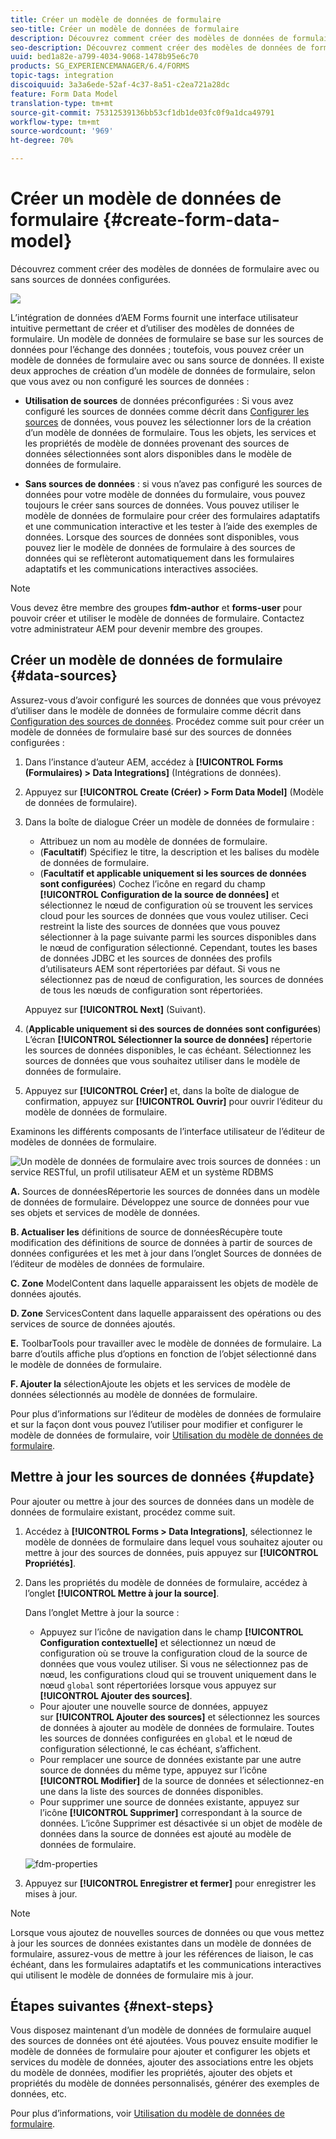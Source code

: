 ```yaml
---
title: Créer un modèle de données de formulaire
seo-title: Créer un modèle de données de formulaire
description: Découvrez comment créer des modèles de données de formulaire avec ou sans sources de données configurées.
seo-description: Découvrez comment créer des modèles de données de formulaire avec ou sans sources de données configurées.
uuid: bed1a82e-a799-4034-9068-1478b95e6c70
products: SG_EXPERIENCEMANAGER/6.4/FORMS
topic-tags: integration
discoiquuid: 3a3a6ede-52af-4c37-8a51-c2ea721a28dc
feature: Form Data Model
translation-type: tm+mt
source-git-commit: 75312539136bb53cf1db1de03fc0f9a1dca49791
workflow-type: tm+mt
source-wordcount: '969'
ht-degree: 70%

---
```



# Créer un modèle de données de formulaire {#create-form-data-model}

Découvrez comment créer des modèles de données de formulaire avec ou sans sources de données configurées.

![](do-not-localize/data-integeration.png)

L’intégration de données d’AEM Forms fournit une interface utilisateur intuitive permettant de créer et d’utiliser des modèles de données de formulaire. Un modèle de données de formulaire se base sur les sources de données pour l’échange des données ; toutefois, vous pouvez créer un modèle de données de formulaire avec ou sans source de données. Il existe deux approches de création d’un modèle de données de formulaire, selon que vous avez ou non configuré les sources de données :

* **Utilisation de sources** de données préconfigurées : Si vous avez configuré les sources de données comme décrit dans  [Configurer les sources](/help/forms/using/configure-data-sources.md) de données, vous pouvez les sélectionner lors de la création d’un modèle de données de formulaire. Tous les objets, les services et les propriétés de modèle de données provenant des sources de données sélectionnées sont alors disponibles dans le modèle de données de formulaire.

* **Sans sources de données** : si vous n’avez pas configuré les sources de données pour votre modèle de données du formulaire, vous pouvez toujours le créer sans sources de données. Vous pouvez utiliser le modèle de données de formulaire pour créer des formulaires adaptatifs et une communication interactive et les tester à l’aide des exemples de données. Lorsque des sources de données sont disponibles, vous pouvez lier le modèle de données de formulaire à des sources de données qui se reflèteront automatiquement dans les formulaires adaptatifs et les communications interactives associées.

>[!NOTE]
>
>Vous devez être membre des groupes **fdm-author** et **forms-user** pour pouvoir créer et utiliser le modèle de données de formulaire. Contactez votre administrateur AEM pour devenir membre des groupes.

## Créer un modèle de données de formulaire {#data-sources}

Assurez-vous d’avoir configuré les sources de données que vous prévoyez d’utiliser dans le modèle de données de formulaire comme décrit dans [Configuration des sources de données](/help/forms/using/configure-data-sources.md). Procédez comme suit pour créer un modèle de données de formulaire basé sur des sources de données configurées :

1. Dans l’instance d’auteur AEM, accédez à **[!UICONTROL Forms (Formulaires) > Data Integrations]** (Intégrations de données).
1. Appuyez sur **[!UICONTROL Create (Créer) > Form Data Model]** (Modèle de données de formulaire).
1. Dans la boîte de dialogue Créer un modèle de données de formulaire :

   * Attribuez un nom au modèle de données de formulaire.
   * (**Facultatif**) Spécifiez le titre, la description et les balises du modèle de données de formulaire.
   * (**Facultatif et applicable uniquement si les sources de données sont configurées**) Cochez l’icône en regard du champ **[!UICONTROL Configuration de la source de données]** et sélectionnez le nœud de configuration où se trouvent les services cloud pour les sources de données que vous voulez utiliser. Ceci restreint la liste des sources de données que vous pouvez sélectionner à la page suivante parmi les sources disponibles dans le nœud de configuration sélectionné. Cependant, toutes les bases de données JDBC et les sources de données des profils d’utilisateurs AEM sont répertoriées par défaut. Si vous ne sélectionnez pas de nœud de configuration, les sources de données de tous les nœuds de configuration sont répertoriées.

   Appuyez sur **[!UICONTROL Next]** (Suivant).

1. (**Applicable uniquement si des sources de données sont configurées**) L’écran **[!UICONTROL Sélectionner la source de données]** répertorie les sources de données disponibles, le cas échéant. Sélectionnez les sources de données que vous souhaitez utiliser dans le modèle de données de formulaire.
1. Appuyez sur **[!UICONTROL Créer]** et, dans la boîte de dialogue de confirmation, appuyez sur **[!UICONTROL Ouvrir]** pour ouvrir l’éditeur du modèle de données de formulaire.

Examinons les différents composants de l’interface utilisateur de l’éditeur de modèles de données de formulaire.

![Un modèle de données de formulaire avec trois sources de données : un service RESTful, un profil utilisateur AEM et un système RDBMS](assets/fdm-ui.png)

**A.** Sources de donnéesRépertorie les sources de données dans un modèle de données de formulaire. Développez une source de données pour vue ses objets et services de modèle de données.

**B. Actualiser les** définitions de source de donnéesRécupère toute modification des définitions de source de données à partir de sources de données configurées et les met à jour dans l’onglet Sources de données de l’éditeur de modèles de données de formulaire.

**C. Zone** ModelContent dans laquelle apparaissent les objets de modèle de données ajoutés.

**D. Zone** ServicesContent dans laquelle apparaissent des opérations ou des services de source de données ajoutés.

**E.** ToolbarTools pour travailler avec le modèle de données de formulaire. La barre d’outils affiche plus d’options en fonction de l’objet sélectionné dans le modèle de données de formulaire.

**F. Ajouter la** sélectionAjoute les objets et les services de modèle de données sélectionnés au modèle de données de formulaire.

Pour plus d’informations sur l’éditeur de modèles de données de formulaire et sur la façon dont vous pouvez l’utiliser pour modifier et configurer le modèle de données de formulaire, voir [Utilisation du modèle de données de formulaire](/help/forms/using/work-with-form-data-model.md).

## Mettre à jour les sources de données {#update}

Pour ajouter ou mettre à jour des sources de données dans un modèle de données de formulaire existant, procédez comme suit.

1. Accédez à **[!UICONTROL Forms > Data Integrations]**, sélectionnez le modèle de données de formulaire dans lequel vous souhaitez ajouter ou mettre à jour des sources de données, puis appuyez sur **[!UICONTROL Propriétés]**.
1. Dans les propriétés du modèle de données de formulaire, accédez à l’onglet **[!UICONTROL Mettre à jour la source]**.

   Dans l’onglet Mettre à jour la source :

   * Appuyez sur l’icône de navigation dans le champ **[!UICONTROL Configuration contextuelle]** et sélectionnez un nœud de configuration où se trouve la configuration cloud de la source de données que vous voulez utiliser. Si vous ne sélectionnez pas de nœud, les configurations cloud qui se trouvent uniquement dans le nœud `global` sont répertoriées lorsque vous appuyez sur **[!UICONTROL Ajouter des sources]**.
   * Pour ajouter une nouvelle source de données, appuyez sur **[!UICONTROL Ajouter des sources]** et sélectionnez les sources de données à ajouter au modèle de données de formulaire. Toutes les sources de données configurées en `global` et le nœud de configuration sélectionné, le cas échéant, s’affichent.
   * Pour remplacer une source de données existante par une autre source de données du même type, appuyez sur l’icône **[!UICONTROL Modifier]** de la source de données et sélectionnez-en une dans la liste des sources de données disponibles.
   * Pour supprimer une source de données existante, appuyez sur l’icône **[!UICONTROL Supprimer]** correspondant à la source de données. L’icône Supprimer est désactivée si un objet de modèle de données dans la source de données est ajouté au modèle de données de formulaire.

   ![fdm-properties](assets/fdm-properties.png)

1. Appuyez sur **[!UICONTROL Enregistrer et fermer]** pour enregistrer les mises à jour.

>[!NOTE]
>
>Lorsque vous ajoutez de nouvelles sources de données ou que vous mettez à jour les sources de données existantes dans un modèle de données de formulaire, assurez-vous de mettre à jour les références de liaison, le cas échéant, dans les formulaires adaptatifs et les communications interactives qui utilisent le modèle de données de formulaire mis à jour.

## Étapes suivantes {#next-steps}

Vous disposez maintenant d’un modèle de données de formulaire auquel des sources de données ont été ajoutées. Vous pouvez ensuite modifier le modèle de données de formulaire pour ajouter et configurer les objets et services du modèle de données, ajouter des associations entre les objets du modèle de données, modifier les propriétés, ajouter des objets et propriétés du modèle de données personnalisés, générer des exemples de données, etc.

Pour plus d’informations, voir [Utilisation du modèle de données de formulaire](/help/forms/using/work-with-form-data-model.md).
